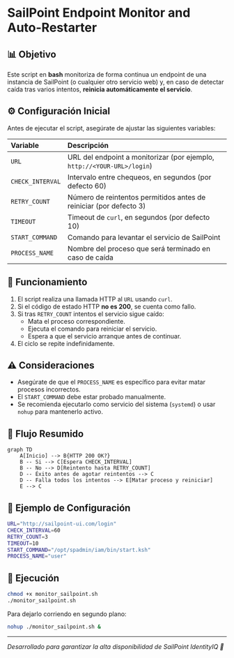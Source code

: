 # SailPoint Endpoint Monitor and Auto-Restarter

## 📊 Objetivo
Este script en **bash** monitoriza de forma continua un endpoint de una instancia de SailPoint (o cualquier otro servicio web) y, en caso de detectar caída tras varios intentos, **reinicia automáticamente el servicio**.

## ⚙️ Configuración Inicial

Antes de ejecutar el script, asegúrate de ajustar las siguientes variables:

| Variable | Descripción |
|:---|:---|
| `URL` | URL del endpoint a monitorizar (por ejemplo, `http://<YOUR-URL>/login`) |
| `CHECK_INTERVAL` | Intervalo entre chequeos, en segundos (por defecto 60) |
| `RETRY_COUNT` | Número de reintentos permitidos antes de reiniciar (por defecto 3) |
| `TIMEOUT` | Timeout de `curl`, en segundos (por defecto 10) |
| `START_COMMAND` | Comando para levantar el servicio de SailPoint |
| `PROCESS_NAME` | Nombre del proceso que será terminado en caso de caída |

## 🔄 Funcionamiento

1. El script realiza una llamada HTTP al `URL` usando `curl`.
2. Si el código de estado HTTP **no es 200**, se cuenta como fallo.
3. Si tras `RETRY_COUNT` intentos el servicio sigue caído:
   - Mata el proceso correspondiente.
   - Ejecuta el comando para reiniciar el servicio.
   - Espera a que el servicio arranque antes de continuar.
4. El ciclo se repite indefinidamente.

## ⚠️ Consideraciones

- Asegúrate de que el `PROCESS_NAME` es específico para evitar matar procesos incorrectos.
- El `START_COMMAND` debe estar probado manualmente.
- Se recomienda ejecutarlo como servicio del sistema (`systemd`) o usar `nohup` para mantenerlo activo.

## 🔄 Flujo Resumido

```mermaid
graph TD
    A[Inicio] --> B{HTTP 200 OK?}
    B -- Si --> C[Espera CHECK_INTERVAL]
    B -- No --> D[Reintento hasta RETRY_COUNT]
    D -- Éxito antes de agotar reintentos --> C
    D -- Falla todos los intentos --> E[Matar proceso y reiniciar]
    E --> C
```

## 📂 Ejemplo de Configuración
```bash
URL="http://sailpoint-ui.com/login"
CHECK_INTERVAL=60
RETRY_COUNT=3
TIMEOUT=10
START_COMMAND="/opt/spadmin/iam/bin/start.ksh"
PROCESS_NAME="user"
```

## 🚀 Ejecución

```bash
chmod +x monitor_sailpoint.sh
./monitor_sailpoint.sh
```

Para dejarlo corriendo en segundo plano:

```bash
nohup ./monitor_sailpoint.sh &
```

---

_Desarrollado para garantizar la alta disponibilidad de SailPoint IdentityIQ 🔧_
